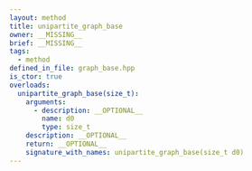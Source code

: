 ```yaml
---
layout: method
title: unipartite_graph_base
owner: __MISSING__
brief: __MISSING__
tags:
  - method
defined_in_file: graph_base.hpp
is_ctor: true
overloads:
  unipartite_graph_base(size_t):
    arguments:
      - description: __OPTIONAL__
        name: d0
        type: size_t
    description: __OPTIONAL__
    return: __OPTIONAL__
    signature_with_names: unipartite_graph_base(size_t d0)
---
```

